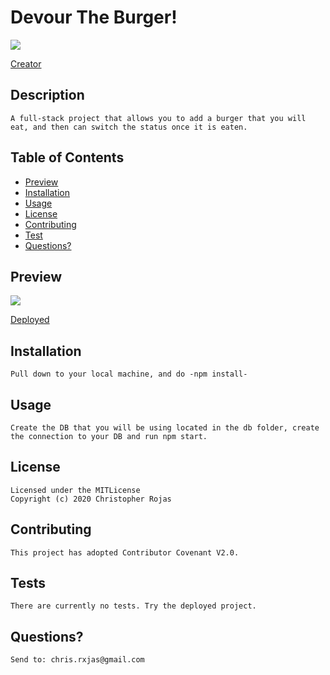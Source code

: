 
  # Devour The Burger!
  ![](https://img.shields.io/badge/License-MITLicense-yellow)

  [Creator](https://github.com/Rxjas)

  ## Description 
    A full-stack project that allows you to add a burger that you will eat, and then can switch the status once it is eaten. 

  ## Table of Contents
  * [Preview](#Preview)
  * [Installation](#Installation)
  * [Usage](#Usage)
  * [License](#License)
  * [Contributing](#Contributing)
  * [Test](#Tests)
  * [Questions?](#Questions?)
     
  ## Preview
  ![](./public/assets/img/preview.gif)

  [Deployed](https://frozen-cliffs-92307.herokuapp.com/)

  ## Installation
    Pull down to your local machine, and do -npm install-

  ## Usage
    Create the DB that you will be using located in the db folder, create the connection to your DB and run npm start.

  ## License
    Licensed under the MITLicense
    Copyright (c) 2020 Christopher Rojas

  ## Contributing
    This project has adopted Contributor Covenant V2.0. 

  ## Tests
    There are currently no tests. Try the deployed project.

  ## Questions?
    Send to: chris.rxjas@gmail.com


